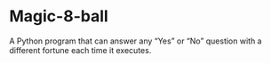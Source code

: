 # Magic-8-ball
A Python program that can answer any “Yes” or “No” question with a different fortune each time it executes.
